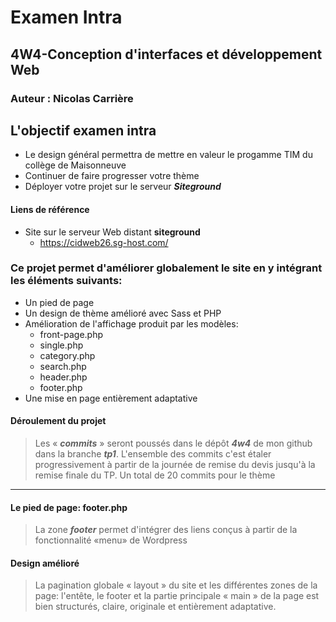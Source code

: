 #   Examen Intra 
 ## 4W4-Conception d'interfaces et développement Web
 ### Auteur : Nicolas Carrière

 ## L\'objectif examen intra

 - Le design général permettra de mettre en valeur le progamme TIM du collège de Maisonneuve
 - Continuer de faire progresser votre thème
 - Déployer votre projet sur le serveur **_Siteground_**

 #### Liens de référence
 - Site sur le serveur Web distant **siteground**
     - https://cidweb26.sg-host.com/
   

 ### Ce projet permet d'améliorer globalement le site en y intégrant les éléments suivants:

 - Un pied de page
 - Un design de thème amélioré avec Sass et PHP
 - Amélioration de l'affichage produit par les modèles:
   - front-page.php
   - single.php
   - category.php
   - search.php
   - header.php
   - footer.php
 - Une mise en page entièrement adaptative

 #### Déroulement du projet

 > Les « **_commits_** » seront poussés dans le dépôt **_4w4_** de mon github dans la branche **_tp1_**.
 > L\'ensemble des commits c\'est étaler progressivement à partir de la journée de remise du devis jusqu\'à la remise finale du TP.
 > Un total de 20 commits pour le thème 

 ---

 #### Le pied de page: footer.php

 > La zone **_footer_** permet d\'intégrer des liens conçus à partir de la fonctionnalité «menu» de Wordpress

 #### Design amélioré

 > La pagination globale « layout » du site et les différentes zones de la page: l'entête, le footer et la partie principale « main » de la page est bien structurés, claire, originale et entièrement adaptative.

 